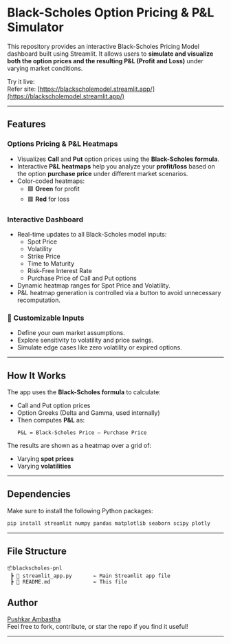 # Black-Scholes Option Pricing & P&L Simulator

This repository provides an interactive Black-Scholes Pricing Model dashboard built using Streamlit. It allows users to **simulate and visualize both the option prices and the resulting P&L (Profit and Loss)** under varying market conditions.

Try it live:  
Refer site: [https://blackscholemodel.streamlit.app/](https://blackscholemodel.streamlit.app/)

---

## Features

### Options Pricing & P&L Heatmaps
- Visualizes **Call** and **Put** option prices using the **Black-Scholes formula**.
- Interactive **P&L heatmaps** help you analyze your **profit/loss** based on the option **purchase price** under different market scenarios.
- Color-coded heatmaps:
  - 🟩 **Green** for profit
  - 🟥 **Red** for loss

### Interactive Dashboard
- Real-time updates to all Black-Scholes model inputs:
  - Spot Price
  - Volatility
  - Strike Price
  - Time to Maturity
  - Risk-Free Interest Rate
  - Purchase Price of Call and Put options
- Dynamic heatmap ranges for Spot Price and Volatility.
- P&L heatmap generation is controlled via a button to avoid unnecessary recomputation.

### 🎯 Customizable Inputs
- Define your own market assumptions.
- Explore sensitivity to volatility and price swings.
- Simulate edge cases like zero volatility or expired options.

---

## How It Works

The app uses the **Black-Scholes formula** to calculate:
- Call and Put option prices
- Option Greeks (Delta and Gamma, used internally)
- Then computes **P&L** as:
  ```
  P&L = Black-Scholes Price – Purchase Price
  ```

The results are shown as a heatmap over a grid of:
- Varying **spot prices**
- Varying **volatilities**

---

## Dependencies

Make sure to install the following Python packages:

```bash
pip install streamlit numpy pandas matplotlib seaborn scipy plotly
```

---

## File Structure

```
📦blackscholes-pnl
 ┣ 📄 streamlit_app.py       ← Main Streamlit app file
 ┣ 📄 README.md              ← This file
```

## Author

[Pushkar Ambastha](https://www.linkedin.com/in/pushkar-ambastha/)  
Feel free to fork, contribute, or star the repo if you find it useful!

---
